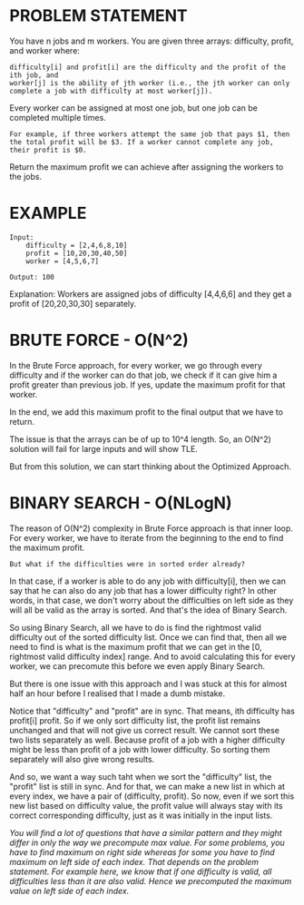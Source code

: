 # PROBLEM STATEMENT

You have n jobs and m workers. You are given three arrays: difficulty, profit, and worker where:

    difficulty[i] and profit[i] are the difficulty and the profit of the ith job, and
    worker[j] is the ability of jth worker (i.e., the jth worker can only complete a job with difficulty at most worker[j]).

Every worker can be assigned at most one job, but one job can be completed multiple times.

    For example, if three workers attempt the same job that pays $1, then the total profit will be $3. If a worker cannot complete any job, their profit is $0.

Return the maximum profit we can achieve after assigning the workers to the jobs.


# EXAMPLE

    Input: 
        difficulty = [2,4,6,8,10]
        profit = [10,20,30,40,50]
        worker = [4,5,6,7]

    Output: 100
    
Explanation: Workers are assigned jobs of difficulty [4,4,6,6] and they get a profit of [20,20,30,30] separately.


# BRUTE FORCE - O(N^2)

In the Brute Force approach, for every worker, we go through every difficulty and if the worker can do that job, we check if it can give him a profit greater than previous job. If yes, update the maximum profit for that worker.

In the end, we add this maximum profit to the final output that we have to return.

The issue is that the arrays can be of up to 10^4 length. So, an O(N^2) solution will fail for large inputs and will show TLE.

But from this solution, we can start thinking about the Optimized Approach.

# BINARY SEARCH - O(NLogN)

The reason of O(N^2) complexity in Brute Force approach is that inner loop. For every worker, we have to iterate from the beginning to the end to find the maximum profit. 

	But what if the difficulties were in sorted order already?

In that case, if a worker is able to do any job with difficulty[i], then we can say that he can also do any job that has a lower difficulty right? In other words, in that case, we don't worry about the difficulties on left side as they will all be valid as the array is sorted. And that's the idea of Binary Search. 

So using Binary Search, all we have to do is find the rightmost valid difficulty out of the sorted difficulty list. Once we can find that, then all we need to find is what is the maximum profit that we can get in the [0, rightmost valid difficulty index] range. And to avoid calculating this for every worker, we can precomute this before we even apply Binary Search. 

But there is one issue with this approach and I was stuck at this for almost half an hour before I realised that I made a dumb mistake.

Notice that "difficulty" and "profit" are in sync. That means, ith difficulty has profit[i] profit. So if we only sort difficulty list, the profit list remains unchanged and that will not give us correct result. We cannot sort these two lists separately as well. Because profit of a job with a higher difficulty might be less than profit of a job with lower difficulty. So sorting them separately will also give wrong results.

And so, we want a way such taht when we sort the "difficulty" list, the "profit" list is still in sync. And for that, we can make a new list in which at every index, we have a pair of (difficulty, profit). So now, even if we sort this new list based on difficulty value, the profit value will always stay with its correct corresponding difficulty, just as it was initially in the input lists.

*You will find a lot of questions that have a similar pattern and they might differ in only the way we precompute max value. For some problems, you have to find maximum on right side whereas for some you have to find maximum on left side of each index. That depends on the problem statement. For example here, we know that if one difficulty is valid, all difficulties less than it are also valid. Hence we precomputed the maximum value on left side of each index.*